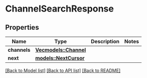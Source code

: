 # ChannelSearchResponse

## Properties

Name | Type | Description | Notes
------------ | ------------- | ------------- | -------------
**channels** | [**Vec<models::Channel>**](Channel.md) |  | 
**next** | [**models::NextCursor**](NextCursor.md) |  | 

[[Back to Model list]](../README.md#documentation-for-models) [[Back to API list]](../README.md#documentation-for-api-endpoints) [[Back to README]](../README.md)


